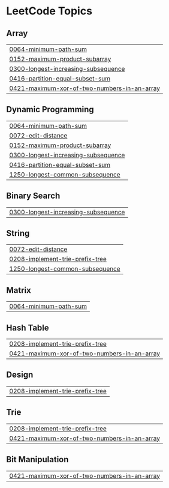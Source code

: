 <!---LeetCode Topics Start-->
# LeetCode Topics
## Array
|  |
| ------- |
| [0064-minimum-path-sum](https://github.com/nirmalya9/Striver-SDE-Sheet/tree/master/0064-minimum-path-sum) |
| [0152-maximum-product-subarray](https://github.com/nirmalya9/Striver-SDE-Sheet/tree/master/0152-maximum-product-subarray) |
| [0300-longest-increasing-subsequence](https://github.com/nirmalya9/Striver-SDE-Sheet/tree/master/0300-longest-increasing-subsequence) |
| [0416-partition-equal-subset-sum](https://github.com/nirmalya9/Striver-SDE-Sheet/tree/master/0416-partition-equal-subset-sum) |
| [0421-maximum-xor-of-two-numbers-in-an-array](https://github.com/nirmalya9/Striver-SDE-Sheet/tree/master/0421-maximum-xor-of-two-numbers-in-an-array) |
## Dynamic Programming
|  |
| ------- |
| [0064-minimum-path-sum](https://github.com/nirmalya9/Striver-SDE-Sheet/tree/master/0064-minimum-path-sum) |
| [0072-edit-distance](https://github.com/nirmalya9/Striver-SDE-Sheet/tree/master/0072-edit-distance) |
| [0152-maximum-product-subarray](https://github.com/nirmalya9/Striver-SDE-Sheet/tree/master/0152-maximum-product-subarray) |
| [0300-longest-increasing-subsequence](https://github.com/nirmalya9/Striver-SDE-Sheet/tree/master/0300-longest-increasing-subsequence) |
| [0416-partition-equal-subset-sum](https://github.com/nirmalya9/Striver-SDE-Sheet/tree/master/0416-partition-equal-subset-sum) |
| [1250-longest-common-subsequence](https://github.com/nirmalya9/Striver-SDE-Sheet/tree/master/1250-longest-common-subsequence) |
## Binary Search
|  |
| ------- |
| [0300-longest-increasing-subsequence](https://github.com/nirmalya9/Striver-SDE-Sheet/tree/master/0300-longest-increasing-subsequence) |
## String
|  |
| ------- |
| [0072-edit-distance](https://github.com/nirmalya9/Striver-SDE-Sheet/tree/master/0072-edit-distance) |
| [0208-implement-trie-prefix-tree](https://github.com/nirmalya9/Striver-SDE-Sheet/tree/master/0208-implement-trie-prefix-tree) |
| [1250-longest-common-subsequence](https://github.com/nirmalya9/Striver-SDE-Sheet/tree/master/1250-longest-common-subsequence) |
## Matrix
|  |
| ------- |
| [0064-minimum-path-sum](https://github.com/nirmalya9/Striver-SDE-Sheet/tree/master/0064-minimum-path-sum) |
## Hash Table
|  |
| ------- |
| [0208-implement-trie-prefix-tree](https://github.com/nirmalya9/Striver-SDE-Sheet/tree/master/0208-implement-trie-prefix-tree) |
| [0421-maximum-xor-of-two-numbers-in-an-array](https://github.com/nirmalya9/Striver-SDE-Sheet/tree/master/0421-maximum-xor-of-two-numbers-in-an-array) |
## Design
|  |
| ------- |
| [0208-implement-trie-prefix-tree](https://github.com/nirmalya9/Striver-SDE-Sheet/tree/master/0208-implement-trie-prefix-tree) |
## Trie
|  |
| ------- |
| [0208-implement-trie-prefix-tree](https://github.com/nirmalya9/Striver-SDE-Sheet/tree/master/0208-implement-trie-prefix-tree) |
| [0421-maximum-xor-of-two-numbers-in-an-array](https://github.com/nirmalya9/Striver-SDE-Sheet/tree/master/0421-maximum-xor-of-two-numbers-in-an-array) |
## Bit Manipulation
|  |
| ------- |
| [0421-maximum-xor-of-two-numbers-in-an-array](https://github.com/nirmalya9/Striver-SDE-Sheet/tree/master/0421-maximum-xor-of-two-numbers-in-an-array) |
<!---LeetCode Topics End-->
